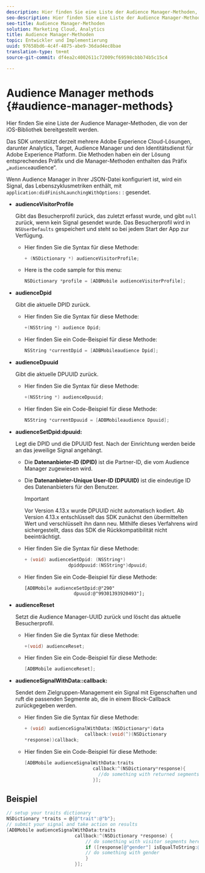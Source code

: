 ```yaml
---
description: Hier finden Sie eine Liste der Audience Manager-Methoden, die von der iOS-Bibliothek bereitgestellt werden.
seo-description: Hier finden Sie eine Liste der Audience Manager-Methoden, die von der iOS-Bibliothek bereitgestellt werden.
seo-title: Audience Manager-Methoden
solution: Marketing Cloud, Analytics
title: Audience Manager-Methoden
topic: Entwickler und Implementierung
uuid: 97658bd6-4c4f-4875-abe9-36dad4ec8bae
translation-type: tm+mt
source-git-commit: df4ea2c4002611c72009cf69598cbbb74b5c15c4

---
```



# Audience Manager methods {#audience-manager-methods}

Hier finden Sie eine Liste der Audience Manager-Methoden, die von der iOS-Bibliothek bereitgestellt werden.

Das SDK unterstützt derzeit mehrere Adobe Experience Cloud-Lösungen, darunter Analytics, Target, Audience Manager und den Identitätsdienst für Adobe Experience Platform. Die Methoden haben ein der Lösung entsprechendes Präfix und die Manager-Methoden enthalten das Präfix „`audience`audience“.

Wenn Audience Manager in Ihrer JSON-Datei konfiguriert ist, wird ein Signal, das Lebenszyklusmetriken enthält, mit `application:didFinishLaunchingWithOptions:` : gesendet.

* **audienceVisitorProfile**

   Gibt das Besucherprofil zurück, das zuletzt erfasst wurde, und gibt `null` zurück, wenn kein Signal gesendet wurde. Das Besucherprofil wird in `NSUserDefaults` gespeichert und steht so bei jedem Start der App zur Verfügung.

   * Hier finden Sie die Syntax für diese Methode:

      ```objective-c
      + (NSDictionary *) audienceVisitorProfile;
      ```

   * Here is the code sample for this menu:

      ```objective-c
      NSDictionary *profile = [ADBMobile audienceVisitorProfile]; 
      ```

* **audienceDpid** 

   Gibt die aktuelle DPID zurück.

   * Hier finden Sie die Syntax für diese Methode:

      ```objective-c
      +(NSString *) audience Dpid;
      ```

   * Hier finden Sie ein Code-Beispiel für diese Methode:

      ```objective-c
      NSString *currentDpid = [ADBMobileaudience Dpid]; 
      ```

* **audienceDpuuid**

   Gibt die aktuelle DPUUID zurück.

   * Hier finden Sie die Syntax für diese Methode:

      ```objective-c
      +(NSString *) audienceDpuuid;
      ```

   * Hier finden Sie ein Code-Beispiel für diese Methode:

      ```objective-c
      NSString *currentDpuuid = [ADBMobileaudience Dpuuid]; 
      ```

* **audienceSetDpid:&#x200B;dpuuid:**

   Legt die DPID und die DPUUID fest. Nach der Einrichtung werden beide an das jeweilige Signal angehängt.

   * Die **Datenanbieter-ID (DPID)** ist die Partner-ID, die vom Audience Manager zugewiesen wird.
   * Die **Datenanbieter-Unique User-ID (DPUUID)** ist die eindeutige ID des Datenanbieters für den Benutzer.

      >[!IMPORTANT]
      >
      >Vor Version 4.13.x wurde DPUUID nicht automatisch kodiert. Ab Version 4.13.x entschlüsselt das SDK zunächst den übermittelten Wert und verschlüsselt ihn dann neu. Mithilfe dieses Verfahrens wird sichergestellt, dass das SDK die Rückkompatibilität nicht beeinträchtigt.

   * Hier finden Sie die Syntax für diese Methode:

      ```objective-c
      + (void) audienceSetDpid: (NSString*)   
                      dpiddpuuid:(NSString*)dpuuid;
      ```

   * Hier finden Sie ein Code-Beispiel für diese Methode:

      ```objective-
      [ADBMobile audienceSetDpid:@"290"
                        dpuuid:@"99301393920493"];
      ```

* **audienceReset**

   Setzt die Audience Manager-UUID zurück und löscht das aktuelle Besucherprofil.

   * Hier finden Sie die Syntax für diese Methode:

      ```objective-c
      +(void) audienceReset;
      ```

   * Hier finden Sie ein Code-Beispiel für diese Methode:

      ```objective-c
      [ADBMobile audienceReset]; 
      ```

* **audienceSignalWithData::&#x200B;callback:**

   Sendet dem Zielgruppen-Management ein Signal mit Eigenschaften und ruft die passenden Segmente ab, die in einem Block-Callback zurückgegeben werden.

   * Hier finden Sie die Syntax für diese Methode:

      ```objective-c
      + (void) audienceSignalWithData:(NSDictionary*)data
                            callback:(void(^)(NSDictionary
      *response))callback; 
      ```

   * Hier finden Sie ein Code-Beispiel für diese Methode:

      ```objective-c
      [ADBMobile audienceSignalWithData:traits
                               callback:^(NSDictionary*response){
                                 //do something with returned segments
                               }];
      ```

## Beispiel

```objective-c
// setup your traits dictionary 
NSDictionary *traits = @{@"trait":@"b"}; 
// submit your signal and take action on results 
[ADBMobile audienceSignalWithData:traits  
                         callback:^(NSDictionary *response) { 
                             // do something with visitor segments here 
                             if ([response[@"gender"] isEqualToString:@"male"]) { 
                             // do something with gender  
                             } 
                         }];
```

